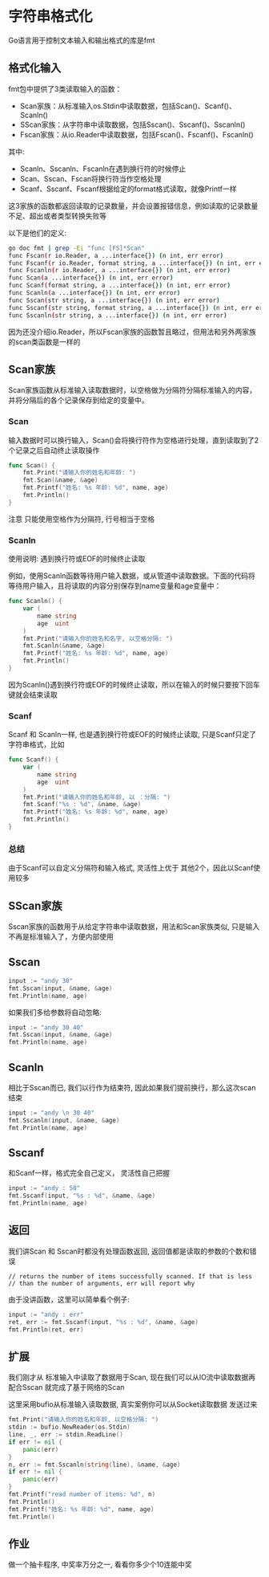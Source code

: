 # 字符串格式化

Go语言用于控制文本输入和输出格式的库是fmt

## 格式化输入

fmt包中提供了3类读取输入的函数：

+ Scan家族：从标准输入os.Stdin中读取数据，包括Scan()、Scanf()、Scanln()
+ SScan家族：从字符串中读取数据，包括Sscan()、Sscanf()、Sscanln()
+ Fscan家族：从io.Reader中读取数据，包括Fscan()、Fscanf()、Fscanln()

其中:

+ Scanln、Sscanln、Fscanln在遇到换行符的时候停止
+ Scan、Sscan、Fscan将换行符当作空格处理
+ Scanf、Sscanf、Fscanf根据给定的format格式读取，就像Printf一样

这3家族的函数都返回读取的记录数量，并会设置报错信息，例如读取的记录数量不足、超出或者类型转换失败等

以下是他们的定义:

```sh
go doc fmt | grep -Ei "func [FS]*Scan"
func Fscan(r io.Reader, a ...interface{}) (n int, err error)
func Fscanf(r io.Reader, format string, a ...interface{}) (n int, err error)
func Fscanln(r io.Reader, a ...interface{}) (n int, err error)
func Scan(a ...interface{}) (n int, err error)
func Scanf(format string, a ...interface{}) (n int, err error)
func Scanln(a ...interface{}) (n int, err error)
func Sscan(str string, a ...interface{}) (n int, err error)
func Sscanf(str string, format string, a ...interface{}) (n int, err error)
func Sscanln(str string, a ...interface{}) (n int, err error)
```

因为还没介绍io.Reader，所以Fscan家族的函数暂且略过，但用法和另外两家族的scan类函数是一样的


## Scan家族

Scan家族函数从标准输入读取数据时，以空格做为分隔符分隔标准输入的内容，并将分隔后的各个记录保存到给定的变量中。

### Scan

输入数据时可以换行输入，Scan()会将换行符作为空格进行处理，直到读取到了2个记录之后自动终止读取操作

```go
func Scan() {
	fmt.Print("请输入你的姓名和年龄: ")
	fmt.Scan(&name, &age)
	fmt.Printf("姓名: %s 年龄: %d", name, age)
	fmt.Println()
}
```
注意 只能使用空格作为分隔符, 行号相当于空格

### Scanln

使用说明: 遇到换行符或EOF的时候终止读取

例如，使用Scanln函数等待用户输入数据，或从管道中读取数据。下面的代码将等待用户输入，且将读取的内容分别保存到name变量和age变量中：
```go
func Scanln() {
	var (
		name string
		age  uint
	)
	fmt.Print("请输入你的姓名和名字, 以空格分隔: ")
	fmt.Scanln(&name, &age)
	fmt.Printf("姓名: %s 年龄: %d", name, age)
	fmt.Println()
}
```
因为Scanln()遇到换行符或EOF的时候终止读取，所以在输入的时候只要按下回车键就会结束读取

### Scanf

Scanf 和 Scanln一样, 也是遇到换行符或EOF的时候终止读取, 只是Scanf只定了字符串格式，比如
```go
func Scanf() {
	var (
		name string
		age  uint
	)
	fmt.Print("请输入你的姓名和年龄, 以 ：分隔: ")
	fmt.Scanf("%s : %d", &name, &age)
	fmt.Printf("姓名: %s 年龄: %d", name, age)
	fmt.Println()
}
```

### 总结

由于Scanf可以自定义分隔符和输入格式, 灵活性上优于 其他2个，因此以Scanf使用较多

## SScan家族

Sscan家族的函数用于从给定字符串中读取数据，用法和Scan家族类似, 只是输入不再是标准输入了，方便内部使用

## Sscan

```go
input := "andy 30"
fmt.Sscan(input, &name, &age)
fmt.Println(name, age)
```

如果我们多给参数将自动忽略:
```go
input := "andy 30 40"
fmt.Sscan(input, &name, &age)
fmt.Println(name, age)
```

## Scanln

相比于Sscan而已, 我们以行作为结束符, 因此如果我们提前换行，那么这次scan结束
```go
input := "andy \n 30 40"
fmt.Sscanln(input, &name, &age)
fmt.Println(name, age)
```

## Sscanf

和Scanf一样，格式完全自己定义， 灵活性自己把握
```go
input := "andy : 50"
fmt.Sscanf(input, "%s : %d", &name, &age)
fmt.Println(name, age)
```

## 返回

我们讲Scan 和 Sscan时都没有处理函数返回, 返回值都是读取的参数的个数和错误
```
// returns the number of items successfully scanned. If that is less
// than the number of arguments, err will report why
```

由于没讲函数，这里可以简单看个例子:
```go
input := "andy : err"
ret, err := fmt.Sscanf(input, "%s : %d", &name, &age)
fmt.Println(ret, err)
```

## 扩展

我们刚才从 标准输入中读取了数据用于Scan, 现在我们可以从IO流中读取数据再配合Sscan 就完成了基于网络的Scan

这里采用bufio从标准输入读取数据, 真实案例你可以从Socket读取数据 发送过来
```go
fmt.Print("请输入你的姓名和年龄, 以空格分隔: ")
stdin := bufio.NewReader(os.Stdin)
line, _, err := stdin.ReadLine()
if err != nil {
    panic(err)
}
n, err := fmt.Sscanln(string(line), &name, &age)
if err != nil {
    panic(err)
}
fmt.Printf("read number of items: %d", n)
fmt.Println()
fmt.Printf("姓名: %s 年龄: %d", name, age)
fmt.Println()
```

## 作业

做一个抽卡程序, 中奖率万分之一, 看看你多少个10连能中奖